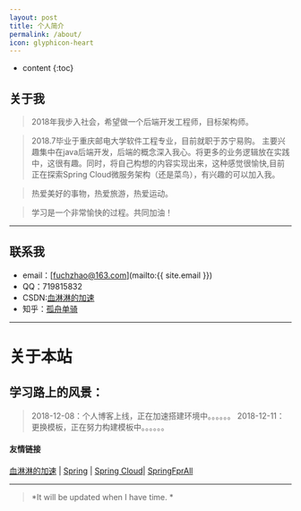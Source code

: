 ```yaml
---
layout: post
title: 个人简介
permalink: /about/
icon: glyphicon-heart
---
```


* content
{:toc}




关于我
----

> 2018年我步入社会，希望做一个后端开发工程师，目标架构师。   

>2018.7毕业于重庆邮电大学软件工程专业，目前就职于苏宁易购。
>主要兴趣集中在java后端开发，后端的概念深入我心。将更多的业务逻辑放在实践中，这很有趣。同时，将自己构想的内容实现出来，这种感觉很愉快,目前正在探索Spring Cloud微服务架构（还是菜鸟），有兴趣的可以加入我。   

>热爱美好的事物，热爱旅游，热爱运动。

>学习是一个非常愉快的过程。共同加油！   
>
---

联系我
---

* email：[fuchzhao@163.com](mailto:{{ site.email }})
* QQ：719815832
* CSDN:[血淋淋的加速](https://me.csdn.net/qq_31822385)
* 知乎：[孤舟单骑](https://www.zhihu.com/people/gu-zhou-dan-qi/activities)

---

关于本站  
==
学习路上的风景：
--
>2018-12-08：个人博客上线，正在加速搭建环境中。。。。。。
2018-12-11：更换模板，正在努力构建模板中。。。。。。

#### 友情链接

[血淋淋的加速](https://me.csdn.net/qq_31822385) \|  [Spring](https://start.spring.io/) \|  [Spring Cloud](http://blog.didispace.com/Spring-Cloud%E5%9F%BA%E7%A1%80%E6%95%99%E7%A8%8B/)\| [SpringFprAll](https://github.com/SpringForAll)

---

 >*It will be updated when I have time. *